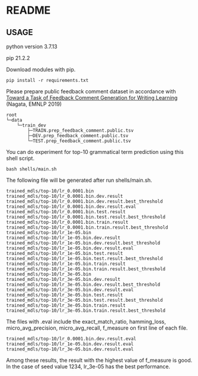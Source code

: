 # README

## USAGE

python version 3.7.13

pip 21.2.2

Download modules with pip.
```
pip install -r requirements.txt
```

Please prepare public feedback comment dataset in accordance with
[Toward a Task of Feedback Comment Generation for Writing Learning](https://aclanthology.org/D19-1316) (Nagata, EMNLP 2019)
```
root
└─data
    └─train_dev
        ├─TRAIN.prep_feedback_comment.public.tsv
        ├─DEV.prep_feedback_comment.public.tsv
        └─TEST.prep_feedback_comment.public.tsv
```

You can do experiment for top-10 grammatical term prediction using this shell script.
```
bash shells/main.sh
```

The following file will be generated after run shells/main.sh.
```
trained_mdls/top-10/lr_0.0001.bin
trained_mdls/top-10/lr_0.0001.bin.dev.result
trained_mdls/top-10/lr_0.0001.bin.dev.result.best_threshold
trained_mdls/top-10/lr_0.0001.bin.dev.result.eval
trained_mdls/top-10/lr_0.0001.bin.test.result
trained_mdls/top-10/lr_0.0001.bin.test.result.best_threshold
trained_mdls/top-10/lr_0.0001.bin.train.result
trained_mdls/top-10/lr_0.0001.bin.train.result.best_threshold
trained_mdls/top-10/lr_1e-05.bin
trained_mdls/top-10/lr_1e-05.bin.dev.result
trained_mdls/top-10/lr_1e-05.bin.dev.result.best_threshold
trained_mdls/top-10/lr_1e-05.bin.dev.result.eval
trained_mdls/top-10/lr_1e-05.bin.test.result
trained_mdls/top-10/lr_1e-05.bin.test.result.best_threshold
trained_mdls/top-10/lr_1e-05.bin.train.result
trained_mdls/top-10/lr_1e-05.bin.train.result.best_threshold
trained_mdls/top-10/lr_3e-05.bin
trained_mdls/top-10/lr_3e-05.bin.dev.result
trained_mdls/top-10/lr_3e-05.bin.dev.result.best_threshold
trained_mdls/top-10/lr_3e-05.bin.dev.result.eval
trained_mdls/top-10/lr_3e-05.bin.test.result
trained_mdls/top-10/lr_3e-05.bin.test.result.best_threshold
trained_mdls/top-10/lr_3e-05.bin.train.result
trained_mdls/top-10/lr_3e-05.bin.train.result.best_threshold
```

The files with .eval include the exact_match_ratio, hamming_loss, micro_avg_precision, micro_avg_recall, f_measure on first line of each file.
```
trained_mdls/top-10/lr_0.0001.bin.dev.result.eval
trained_mdls/top-10/lr_1e-05.bin.dev.result.eval
trained_mdls/top-10/lr_3e-05.bin.dev.result.eval
```

Among these results, the result with the highest value of f_measure is good.
In the case of seed value 1234, lr_3e-05 has the best performance.
